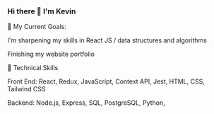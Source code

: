 ### Hi there 👋 I'm Kevin

📌 My Current Goals:

I'm sharpening my skills in React JS / data structures and algorithms

Finishing my website portfolio

🚀 Technical Skills

Front End: React, Redux, JavaScript, Context API, Jest, HTML, CSS, Tailwind CSS

Backend: Node.js, Express, SQL, PostgreSQL, Python, 

